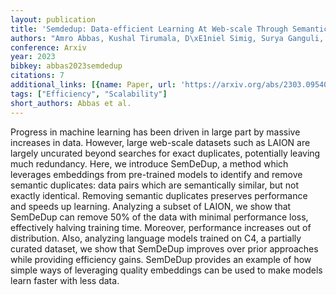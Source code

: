 ```yaml
---
layout: publication
title: 'Semdedup: Data-efficient Learning At Web-scale Through Semantic Deduplication'
authors: "Amro Abbas, Kushal Tirumala, D\xE1niel Simig, Surya Ganguli, Ari S. Morcos"
conference: Arxiv
year: 2023
bibkey: abbas2023semdedup
citations: 7
additional_links: [{name: Paper, url: 'https://arxiv.org/abs/2303.09540'}]
tags: ["Efficiency", "Scalability"]
short_authors: Abbas et al.
---
```

Progress in machine learning has been driven in large part by massive
increases in data. However, large web-scale datasets such as LAION are largely
uncurated beyond searches for exact duplicates, potentially leaving much
redundancy. Here, we introduce SemDeDup, a method which leverages embeddings
from pre-trained models to identify and remove semantic duplicates: data pairs
which are semantically similar, but not exactly identical. Removing semantic
duplicates preserves performance and speeds up learning. Analyzing a subset of
LAION, we show that SemDeDup can remove 50% of the data with minimal
performance loss, effectively halving training time. Moreover, performance
increases out of distribution. Also, analyzing language models trained on C4, a
partially curated dataset, we show that SemDeDup improves over prior approaches
while providing efficiency gains. SemDeDup provides an example of how simple
ways of leveraging quality embeddings can be used to make models learn faster
with less data.